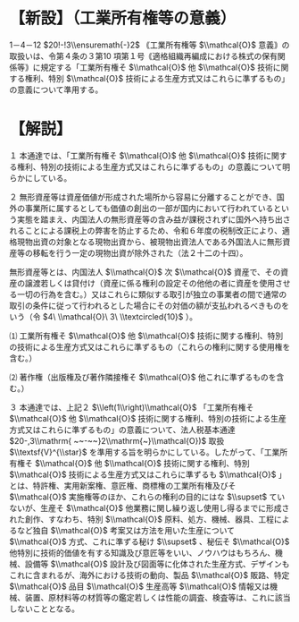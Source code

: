 # 【新設】（工業所有権等の意義）

1－4－12 $20!-!3\\ensuremath{-}2$ ｟工業所有権等 $\\mathcal{O}$ 意義｠の取扱いは、令第４条の３第10 項第１号｟適格組織再編成における株式の保有関係等｠に規定する「工業所有権そ $\\mathcal{O}$ 他 $\\mathcal{O}$ 技術に関する権利、特別 $\\mathcal{O}$ 技術による生産方式又はこれらに準ずるもの」の意義について準用する。

# 【解説】

１ 本通達では、「工業所有権そ $\\mathcal{O}$ 他 $\\mathcal{O}$ 技術に関する権利、特別の技術による生産方式又はこれらに準ずるもの」の意義について明らかにしている。

２ 無形資産等は資産価値が形成された場所から容易に分離することができ、国外の事業所に属するとしても価値の創出の一部が国内において行われているという実態を踏まえ、内国法人の無形資産等の含み益が課税されずに国外へ持ち出されることによる課税上の弊害を防止するため、令和６年度の税制改正により、適格現物出資の対象となる現物出資から、被現物出資法人である外国法人に無形資産等の移転を行う一定の現物出資が除外された（法２十二の十四）。

無形資産等とは、内国法人 $\\mathcal{O}$ 次 $\\mathcal{O}$ 資産で、その資産の譲渡若しくは貸付け（資産に係る権利の設定その他他の者に資産を使用させる一切の行為を含む。）又はこれらに類似する取引が独立の事業者の間で通常の取引の条件に従って行われるとした場合にその対価の額が支払われるべきものをいう（令 $4\ \\mathcal{O}\ 3\ \\textcircled{10}$ ）。

⑴ 工業所有権そ $\\mathcal{O}$ 他 $\\mathcal{O}$ 技術に関する権利、特別の技術による生産方式又はこれらに準ずるもの（これらの権利に関する使用権を含む。）

⑵ 著作権（出版権及び著作隣接権そ $\\mathcal{O}$ 他これに準ずるものを含む。）

３ 本通達では、上記２ $\\left(1\\right)\\mathcal{O}$ 「工業所有権そ $\\mathcal{O}$ 他 $\\mathcal{O}$ 技術に関する権利、特別の技術による生産方式又はこれらに準ずるもの」の意義について、法人税基本通達 $20-,3\\mathrm{ ~~-~~}2\\mathrm{~}\\mathcal{O})$ 取扱 $\\textsf{V}^{\\star}$ を準用する旨を明らかにしている。したがって、「工業所有権そ $\\mathcal{O}$ 他 $\\mathcal{O}$ 技術に関する権利、特別 $\\mathcal{O}$ 技術による生産方式又はこれらに準ずるも $\\mathcal{O}$ 」とは、特許権、実用新案権、意匠権、商標権の工業所有権及びそ $\\mathcal{O}$ 実施権等のほか、これらの権利の目的にはな $\\supset$ ていないが、生産そ $\\mathcal{O}$ 他業務に関し繰り返し使用し得るまでに形成された創作、すなわち、特別 $\\mathcal{O}$ 原料、処方、機械、器具、工程によるなど独自 $\\mathcal{O}$ 考案又は方法を用いた生産について $\\mathcal{O}$ 方式、これに準ずる秘け $\\supset$ 、秘伝そ $\\mathcal{O}$ 他特別に技術的価値を有する知識及び意匠等をいい、ノウハウはもちろん、機械、設備等 $\\mathcal{O}$ 設計及び図面等に化体された生産方式、デザインもこれに含まれるが、海外における技術の動向、製品 $\\mathcal{O}$ 販路、特定 $\\mathcal{O}$ 品目 $\\mathcal{O}$ 生産高等 $\\mathcal{O}$ 情報又は機械、装置、原材料等の材質等の鑑定若しくは性能の調査、検査等は、これに該当しないこととなる。